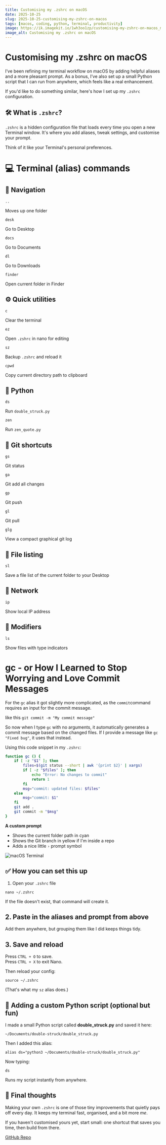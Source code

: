 ```yaml
---
title: Customising my .zshrc on macOS
date: 2025-10-25
slug: 2025-10-25-customising-my-zshrc-on-macos
tags: [macos, coding, python, terminal, productivity]
image: https://ik.imagekit.io/1wh3oo1zp/customising-my-zshrc-on-macos_mgdWuCAPK
image_alt: Customising my .zshrc on macOS
---
```


# Customising my .zshrc on macOS

I’ve been refining my terminal workflow on macOS by adding helpful aliases and a more pleasant prompt. As a bonus, I’ve also set up a small Python script that I can run from anywhere, which feels like a real enhancement.


If you'd like to do something similar, here's how I set up my `.zshrc` configuration.

## 🛠️ What is `.zshrc`?

`.zshrc` is a hidden configuration file that loads every time you open a new Terminal window. It's where you add aliases, tweak settings, and customise your prompt.

Think of it like your Terminal's personal preferences.

# 💻 Terminal (alias) commands

## 🧭 Navigation

`..`  

Moves up one folder

`desk`  

Go to Desktop

`docs`  

Go to Documents

`dl`  

Go to Downloads

`finder`  

Open current folder in Finder

## ⚙️ Quick utilities

`c`  

Clear the terminal

`ez`  

Open `.zshrc` in nano for editing

`sz`  

Backup `.zshrc` and reload it

`cpwd`  

Copy current directory path to clipboard

## 🐍 Python

`ds`  

Run `double_struck.py`

`zen`  

Run `zen_quote.py`

## 🧠 Git shortcuts

`gs`  

Git status

`ga`  

Git add all changes

`gp`  

Git push

`gl`  

Git pull

`glg`  

View a compact graphical git log

## 📂 File listing

`sl`  

Save a file list of the current folder to your Desktop

## 🛜 Network

`ip`  

Show local IP address

## 🎲 Modifiers

`ls`  

Show files with type indicators

# gc - or How I Learned to Stop Worrying and Love Commit Messages

For the `gc` alias it got slightly more complicated, as the `commit`command requires an input for the commit message.

like this `git commit -m "My commit message"`

So now when I type `gc` with no arguments, it automatically generates a commit message based on the changed files. If I provide a message like `gc "Fixed bug"`, it uses that instead.

Using this code snippet in my `.zshrc`:

```zsh
function gc () {
    if [ -z "$1" ]; then
        files=$(git status --short | awk '{print $2}' | xargs)
        if [ -z "$files" ]; then
            echo "Error: No changes to commit"
            return 1
        fi
        msg="commit: updated files: $files"
    else
        msg="commit: $1"
    fi
    git add .
    git commit -m "$msg"
}
```

**A custom prompt**

- Shows the current folder path in cyan
- Shows the Git branch in yellow if I'm inside a repo
- Adds a nice little `›` prompt symbol

![macOS Terminal](https://ik.imagekit.io/1wh3oo1zp/terminal_4TnKveg6O?updatedAt=1761419872138)

## ✅ How you can set this up

1. Open your `.zshrc` file

`nano ~/.zshrc`

If the file doesn't exist, that command will create it.

## 2. Paste in the aliases and prompt from above

Add them anywhere, but grouping them like I did keeps things tidy.

## 3. Save and reload

Press `CTRL + O` to save.  
Press `CTRL + X` to exit Nano.

Then reload your config:

`source ~/.zshrc`

(That's what my `sz` alias does.)

## 🐍 Adding a custom Python script (optional but fun)

I made a small Python script called **double_struck.py** and saved it here:

`~/Documents/double-struck/double_struck.py`

Then I added this alias:

`alias ds="python3 ~/Documents/double-struck/double_struck.py"`

Now typing:

`ds`

Runs my script instantly from anywhere.

## 🎯 Final thoughts

Making your own `.zshrc` is one of those tiny improvements that quietly pays off every day. It keeps my terminal fast, organised, and a bit more _me_.

If you haven't customised yours yet, start small: one shortcut that saves you time, then build from there.

[GitHub Repo](https://github.com/Anirog/zshrc)
